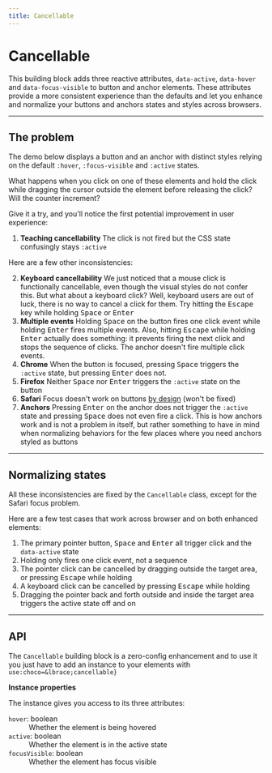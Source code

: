 ```yaml
---
title: Cancellable
---
```


<script lang="ts">
  import Demo from "$components/Demo.svelte";
  import Highlighter from "$components/Highlighter.svelte";
</script>

# Cancellable

This building block adds three reactive attributes, `data-active`, `data-hover` and `data-focus-visible` to button and anchor elements. These attributes provide a more consistent experience than the defaults and let you enhance and normalize your buttons and anchors states and styles across browsers.

---

## The problem

The demo below displays a button and an anchor with distinct styles relying on the default `:hover`, `:focus-visible` and `:active` states.

What happens when you click on one of these elements and hold the click while dragging the cursor outside the element before releasing the click? Will the counter increment?

Give it a try, and you'll notice the first potential improvement in user experience:

1. **Teaching cancellability** The click is not fired but the CSS state confusingly stays `:active`

<Demo file="./defaults.svelte" value="result" />

Here are a few other inconsistencies:

2. **Keyboard cancellability** We just noticed that a mouse click is functionally cancellable, even though the visual styles do not confer this. But what about a keyboard click? Well, keyboard users are out of luck, there is no way to cancel a click for them. Try hitting the <kbd>Escape</kbd> key while holding <kbd>Space</kbd> or <kbd>Enter</kbd>
3. **Multiple events** Holding <kbd>Space</kbd> on the button fires one click event while holding <kbd>Enter</kbd> fires multiple events. Also, hitting <kbd>Escape</kbd> while holding <kbd>Enter</kbd> actually does something: it prevents firing the next click and stops the sequence of clicks. The anchor doesn't fire multiple click events.
4. **Chrome** When the button is focused, pressing <kbd>Space</kbd> triggers the `:active` state, but pressing <kbd>Enter</kbd> does not.
5. **Firefox** Neither <kbd>Space</kbd> nor <kbd>Enter</kbd> triggers the `:active` state on the button
6. **Safari** Focus doesn't work on buttons [by design](https://developer.mozilla.org/en-US/docs/Web/HTML/Element/button#clicking_and_focus) (won't be fixed)
7. **Anchors** Pressing <kbd>Enter</kbd> on the anchor does not trigger the `:active` state and pressing <kbd>Space</kbd> does not even fire a click. This is how anchors work and is not a problem in itself, but rather something to have in mind when normalizing behaviors for the few places where you need anchors styled as buttons

---

## Normalizing states

All these inconsistencies are fixed by the `Cancellable` class, except for the Safari focus problem.

Here are a few test cases that work across browser and on both enhanced elements:

1. The primary pointer button, <kbd>Space</kbd> and <kbd>Enter</kbd> all trigger click and the `data-active` state
2. Holding only fires one click event, not a sequence
3. The pointer click can be cancelled by dragging outside the target area, or pressing <kbd>Escape</kbd> while holding
4. A keyboard click can be cancelled by pressing <kbd>Escape</kbd> while holding
5. Dragging the pointer back and forth outside and inside the target area triggers the active state off and on

<Demo file="./improved.svelte" value="result" />

---

## API

The `Cancellable` building block is a zero-config enhancement and to use it you just have to add an instance to your elements with `use:choco=&lbrace;cancellable}`

**Instance properties**

The instance gives you access to its three attributes:

<dl>
  <dt><code>hover</code>: <span class="font-mono">boolean</span></dt>
  <dd>Whether the element is being hovered</dd>

  <dt><code>active</code>: <span class="font-mono">boolean</span></dt>
  <dd>Whether the element is in the active state</dd>

  <dt><code>focusVisible</code>: <span class="font-mono">boolean</span></dt>
  <dd>Whether the element has focus visible</dd>
</dl>
